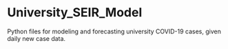 # University_SEIR_Model
Python files for modeling and forecasting university COVID-19 cases, given daily new case data. 

